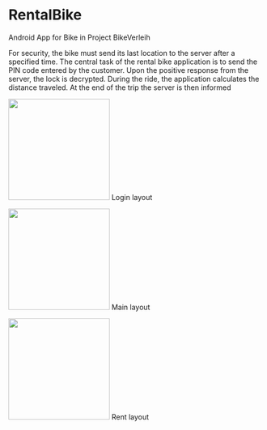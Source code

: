 # RentalBike
Android App for Bike in Project BikeVerleih

For security, the bike must send its last location to the server after a specified time. The central task of the rental bike application is to send the PIN code entered by the customer. Upon the positive response from the server, the lock is decrypted. During the ride, the application calculates the distance traveled. At the end of the trip the server is then informed

<img src="img/Bike_actvity_login.png.jpg" width="200"> Login layout

<img src="img/Bike_actvity_main.png.jpg" width="200"> Main layout

<img src="img/Bike_actvity_rent.png.jpg" width="200"> Rent layout
